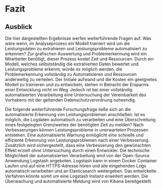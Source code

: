 # Fazit


<!--
Ein Kapitel, das die Arbeit durch Zusammenfassung der Lernpunkte und Skizzierung der zukünftigen Forschungsbereiche abschließt.


## Zusammenfassung der Arbeit


Das Ziel dieser Bachelorarbeit war es, Leistungsprobleme in Mobilen Anwendungen der Firma Brunata zu erkennen um sie beheben zu können. Dabei haben sich die Logdaten der Anwendungen und die benötigte Zeit von Prozessen und Anfragen in den Logdaten als grundlage zur Erkennung von Leistungsproblemen erwiesen. Es wurde erkannt das zur Extraktion aus den Logdaten ein

Das Ziel dieser Bachelorarbeit war es, bisher unerkannte Leistungsprobleme in den Mobilen Anwendungen der Firma Brunata zu erkennen um sie beheben zu können. Dabei hat sich die in den logs der Anwendung Dokumentierte benötigte Zeit von Prozessen und Anfragen als grundlage zur Erkennung von Leistungsproblemen herausgestellt. Aus der Untersuchung der Verfahren zur Analyse der Daten ergibt sich, dass die Extraktion benötigter Zeit von Prozessen und Anfragen aus den Logdaten durch Text Mining realisiert wird

Das Ziel dieser Bachelorarbeit war es, bisher unerkannte Leistungsprobleme in den Mobilen Anwendungen der Firma Brunata zu erkennen um sie beheben zu können. Zur Realisierung wurde die ausgangslage der Anwendungen untersucht, mögliche Verfahren zur Lösung der Problemstellung analysiert und ein Verfahren zur Erfüllung der Zielstellung Implementierung. 

Die Untersuchung zeigt, dass die von den Anwendungen Dokumentierte benötigte Zeit von Prozessen und Anfragen als Indikator für Leistungsprobleme dient. Die Extraktion benötigter Zeit von Prozessen und Anfragen aus den Logdaten wird durch einen Text Mining Prozess realisiert. Zur Implementierung des Prozesses wird Elasticsearch und Kibana verwendet. 

Zusammenfassend lässt sich festhalten, dass zur Implementierung des Text Mining Verfahrens im Analyseprozess Elasticsearch und Kibana den Vorschriften des Unternehmen, das Daten ausschließlich intern zu verarbeiten gerecht werden. Kibana Elasticsearch übernimmt die Vorverarbeitung und Extraktion der Leistungsdaten 

Die Untersuchung zeigt, dass die von den Anwendungen Dokumentierte benötigte Zeit von Prozessen und Anfragen als Indikator für Leistungsprobleme dient. Die Extraktion benötigter Zeit von Prozessen und Anfragen aus den Logdaten wird durch einen Text Mining Prozess realisiert. Zur Implementierung des Prozesses wird Elasticsearch und Kibana verwendet. 

Zusammenfassend lässt sich festhalten, dass die Implementierung eines Text Mining Prozesses mithilfe von Elasticsearch und Kibana die Leistungsdaten von Anwendungen in Grafischer Form darstellt und durch deren Auswertung Leistungsprobleme Identifiziert.
-->
<!--
Die Untersuchungen zeigen, dass es mit einem Text Mining Prozess zur Extraktion von Leistungsdaten und ihrer Grafischen Darstellung möglich ist, Leistungsprobleme zu erkennen. 

Aus den Untersuchungen schließt sich, dass zur Erkennung von Leistungsproblemen Text Mining zur Extraktion von Leistungsdaten aus den Logs und Grafisch Darstellung verwendet wird. 
das Leistungsdaten geloggt werden und zur Erkennung von Leistungsproblemen genutzt werden. Des weiteren ergaben die Untersuchungen das der Text Mining Prozess als Verfahren zur Leist genutzt wird. Zur Implementierung des Text Mining Prozesses wird Elasticsearch und Kibana verwendet. 

Aus den Untersuchungen schließt sich, dass die Extraktion benötigter Zeit von Prozessen und Anfragen aus den Logdaten mittels Text Mining eine sinnvolle Methode zur Ermittelung der Leistungsdaten darstellt. Zur Implementierung des Text Mining Prozesses wird Elasticsearch und Kibana verwendet. 

Durch diese Implementierung wurden Leistungsprobleme 
-->
## Ausblick

Die hier dargestellten Ergebnisse werfen weiterführende Fragen auf. Was wäre wenn, im Analyseprozess ein Modell trainiert wird um die Leistungsdaten zu extrahieren und Leistungsprobleme automatisiert zu erkennen? Zur grafischen Auswertung und Problemerkennung wird ein Mitarbeiter benötigt, dieser Prozess kostet Zeit und Ressourcen. Durch ein Modell, welches selbstständig die extrahierten Daten bewertet und Leistungsprobleme erkennt, würde es möglich werden, die Problemerkennung vollständig zu Automatisieren und Ressourcen anderweitig zu verteilen. Der Initiale aufwand und die Kosten ein geeignetes Modell zu trainieren und zu entwickeln, stehen in Betracht der Ersparnis einer Entwicklung nicht im Weg. Jedoch ist bei einer vollständig automatisierten Verarbeitung eine Untersuchung der Vereinbarkeit des Vorhabens mit der geltenden Datenschutzverordnung notwendig. 

Die folgende weiterführende Forschungsfrage ließe sich an die automatisierte Erkennung von Leistungsproblemen anschließen. Ist es möglich, die Logdaten automatisch zu verarbeiten und eine Überschreitung eines festgelegten Grenzwertes der benötigten Zeit zu melden? Nach Verbesserungen können Leistungsprobleme in unerwarteten Prozessen entstehen. Eine automatisierte Warnung ermöglicht eine schnelle und effiziente Erkennung von Leistungsproblemen nach einer Verbesserung. Zusätzlich wird sichergestellt, dass eine Verbesserung den gewünschten Effekt erzielt ohne Untersuchung durch einen Entwickler. Die technische Möglichkeit der automatisierten Verarbeitung wird von der Open-Source Anwendung Logstash angeboten. Logstash kann in einem Docker Container Laufen und auf eine HTTPS-Adresse hören und alle eingehenden Logs automatisch verarbeiten und an Elasticsearch weitergeben. Das entwickelte Verfahren könnte somit um eine Logstash Instanz erweitert werden. Die Überwachung und automatisierte Meldung wird von Kibana bereitgestellt.
<!--Für die Beantwortung dieser Frage ist eine detailliertere Untersuchung der Anwendung erforderlich um ein passendes Verfahren zu ermitteln und zu entwerfen das zum gewünschten Ziel führt. 

Die hier dargestellten Ergebnisse führen zu der Frage was wäre, wenn die Leistungsdaten nicht durch Extraktion aus den logdaten, sondern mittels Schnittstellen aufgenommen und Verarbeitet werden? 
Die Daten werden nicht mehr einfach extrahiert und Grafisch aufbereitet sondern werden von einem Algorithmus bewertet. Die technischen Möglichkeiten, Daten aufgrund von ihren Eigenschaften zu bewerten, existieren bereits. Diese Technik wird Künstliche Inteligenz genannt und ist bereits im Intern

Für die Beantwortung, dieser Frage ist eine detailliertere Untersuchung erforderlich, die über einfache information's Extraktion und Darstellung hinausgeht. In einer solchen Studie könnte 
Durch die vorgestellten Ergebnisse lassen sich weiter Fragen aufwerfen: Was wäre wenn eine Auswertung nicht auf gemesGrafisch durch einen Entwickler, sondern automatisiert durch einen Algo
-->

